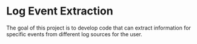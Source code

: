 # Log Event Extraction

The goal of this project is to develop code that can extract information for specific events from different log sources for the user.